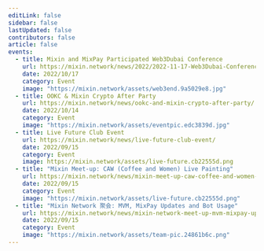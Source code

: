 ```yaml
---
editLink: false
sidebar: false
lastUpdated: false
contributors: false
article: false
events:
  - title: Mixin and MixPay Participated Web3Dubai Conference
    url: https://mixin.network/news/2022/2022-11-17-Web3Dubai-Conference/
    date: 2022/10/17
    category: Event
    image: "https://mixin.network/assets/web3end.9a5029e8.jpg"
  - title: OOKC & Mixin Crypto After Party
    url: https://mixin.network/news/ookc-and-mixin-crypto-after-party/
    date: 2022/10/14
    category: Event
    image: "https://mixin.network/assets/eventpic.edc3839d.jpg"
  - title: Live Future Club Event
    url: https://mixin.network/news/live-future-club-event/
    date: 2022/09/15
    category: Event
    image: https://mixin.network/assets/live-future.cb22555d.png
  - title: "Mixin Meet-up: CAW (Coffee and Women) Live Painting"
    url: https://mixin.network/news/mixin-meet-up-caw-coffee-and-women-live-painting/
    date: 2022/09/15
    category: Event
    image: "https://mixin.network/assets/live-future.cb22555d.png"
  - title: "Mixin Network 聚会: MVM, MixPay Updates and Bot Usage"
    url: https://mixin.network/news/mixin-network-meet-up-mvm-mixpay-updates-and-bot-usage/
    date: 2022/09/15
    category: Event
    image: "https://mixin.network/assets/team-pic.24861b6c.png"
---
```


<home-slogan />

<home-stat />

<home-features />

<home-hlight-entries />

<home-wallets />

<home-events />

